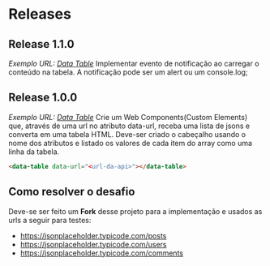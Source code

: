 # Releases

## Release 1.1.0
*Exemplo URL: [Data Table](./data-table)*
Implementar evento de notificação ao carregar o conteúdo na tabela. A notificação pode ser um alert ou um console.log;



## Release 1.0.0
*Exemplo URL: [Data Table](./data-table)*
Crie um Web Components(Custom Elements) que, através de uma url no atributo data-url, receba uma lista de jsons e converta em uma tabela HTML. Deve-ser criado o cabeçalho usando o nome dos atributos e listado os valores de cada item do array como uma linha da tabela.


```html 
<data-table data-url="<url-da-api>"></data-table>
```

## Como resolver o desafio
Deve-se ser feito um **Fork** desse projeto para a implementação e usados as urls a seguir para testes:
 - https://jsonplaceholder.typicode.com/posts
 - https://jsonplaceholder.typicode.com/users
 - https://jsonplaceholder.typicode.com/comments


